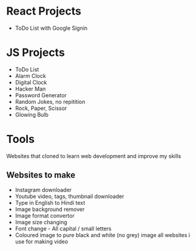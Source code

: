 # React Projects
- ToDo List with Google Signin

# JS Projects
- ToDo List
- Alarm Clock
- Digital Clock
- Hacker Man
- Password Generator
- Random Jokes, no repitition
- Rock, Paper, Scissor
- Glowing Bulb


# Tools
Websites that cloned to learn web development and improve my skills

## Websites to make
- Instagram downloader
- Youtube video, tags, thumbnail downloader
- Type in English to Hindi text
- Image background remover
- Image format convertor
- Image size changing
- Font change - All capital / small letters
- Coloured image to pure black and white (no grey) image 
all websites i use for making video
